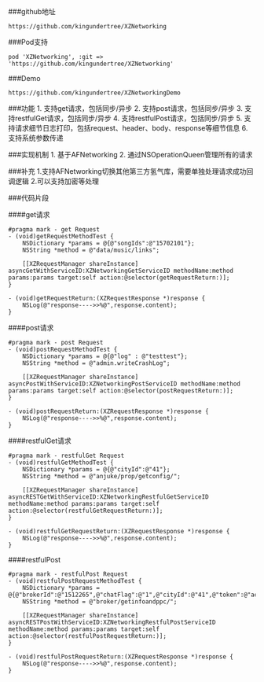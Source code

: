 ###github地址

	https://github.com/kingundertree/XZNetworking

###Pod支持

	pod 'XZNetworking', :git => 'https://github.com/kingundertree/XZNetworking'

###Demo

	https://github.com/kingundertree/XZNetworkingDemo

###功能
	1. 支持get请求，包括同步/异步
	2. 支持post请求，包括同步/异步
	3. 支持restfulGet请求，包括同步/异步
	4. 支持restfulPost请求，包括同步/异步
	5. 支持请求细节日志打印，包括request、header、body、response等细节信息
	6. 支持系统参数传递

###实现机制
	1. 基于AFNetworking
	2. 通过NSOperationQueen管理所有的请求

###补充
	1.支持AFNetworking切换其他第三方氢气库，需要单独处理请求成功回调逻辑
	2.可以支持加密等处理

###代码片段	

####get请求

	#pragma mark - get Request
	- (void)getRequestMethodTest {
	    NSDictionary *params = @{@"songIds":@"15702101"};
	    NSString *method = @"data/music/links";
	    
	    [[XZRequestManager shareInstance] asyncGetWithServiceID:XZNetworkingGetServiceID methodName:method params:params target:self action:@selector(getRequestReturn:)];
	}
	
	- (void)getRequestReturn:(XZRequestResponse *)response {
	    NSLog(@"response---->>%@",response.content);
	}
	
####post请求

	#pragma mark - post Request
	- (void)postRequestMethodTest {
	    NSDictionary *params = @{@"log" : @"testtest"};
	    NSString *method = @"admin.writeCrashLog";
	    
	    [[XZRequestManager shareInstance] asyncPostWithServiceID:XZNetworkingPostServiceID methodName:method params:params target:self action:@selector(postRequestReturn:)];
	}
	
	- (void)postRequestReturn:(XZRequestResponse *)response {
	    NSLog(@"response---->>%@",response.content);
	}

####restfulGet请求

	#pragma mark - restfulGet Request
	- (void)restfulGetMethodTest {
	    NSDictionary *params = @{@"cityId":@"41"};
	    NSString *method = @"anjuke/prop/getconfig/";
	    
	    [[XZRequestManager shareInstance] asyncRESTGetWithServiceID:XZNetworkingRestfulGetServiceID methodName:method params:params target:self action:@selector(restfulGetRequestReturn:)];
	}
	
	- (void)restfulGetRequestReturn:(XZRequestResponse *)response {
	    NSLog(@"response---->>%@",response.content);
	}
	
####restfulPost

	#pragma mark - restfulPost Request
	- (void)restfulPostRequestMethodTest {
	    NSDictionary *params = @{@"brokerId":@"1512265",@"chatFlag":@"1",@"cityId":@"41",@"token":@"ac69cf3c7cd1c116f41e5686928bfef6"};
	    NSString *method = @"broker/getinfoandppc/";
	    
	    [[XZRequestManager shareInstance] asyncRESTPostWithServiceID:XZNetworkingRestfulPostServiceID methodName:method params:params target:self action:@selector(restfulPostRequestReturn:)];
	}
	
	- (void)restfulPostRequestReturn:(XZRequestResponse *)response {
	    NSLog(@"response---->>%@",response.content);
	}
